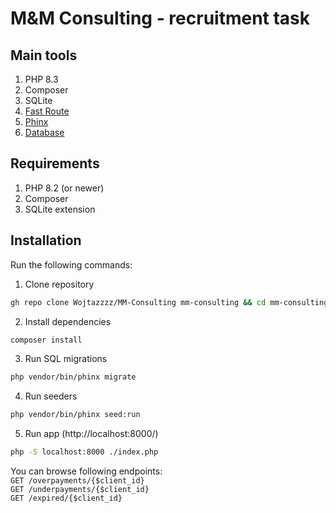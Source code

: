 # M&M Consulting - recruitment task

## Main tools

1. PHP 8.3
2. Composer
3. SQLite
4. [Fast Route](https://github.com/nikic/FastRoute)
5. [Phinx](https://github.com/cakephp/phinx)
6. [Database](https://github.com/cakephp/database)

## Requirements

1. PHP 8.2 (or newer)
2. Composer
3. SQLite extension

## Installation

Run the following commands:

1. Clone repository

```sh
gh repo clone Wojtazzzz/MM-Consulting mm-consulting && cd mm-consulting
```

2. Install dependencies

```sh
composer install
```

3. Run SQL migrations

```sh
php vendor/bin/phinx migrate
```

4. Run seeders

```sh
php vendor/bin/phinx seed:run
```

5. Run app (http://localhost:8000/)

```sh
php -S localhost:8000 ./index.php
```

You can browse following endpoints:
\
`GET /overpayments/{$client_id}`
\
`GET /underpayments/{$client_id}`
\
`GET /expired/{$client_id}`
